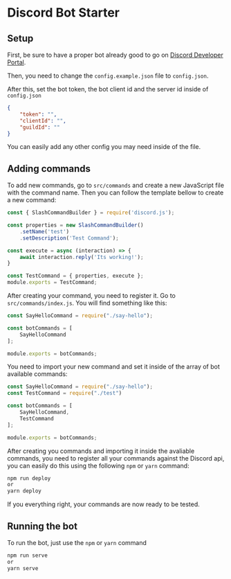 # Discord Bot Starter

## Setup
First, be sure to have a proper bot already good to go on <a href="https://discord.com/developers/docs/intro">Discord Developer Portal</a>.

Then, you need to change the `config.example.json` file to `config.json`.

After this, set the bot token, the bot client id and the server id inside of `config.json`
```json
{
    "token": "",
    "clientId": "",
    "guildId": ""
}
```
You can easily add any other config you may need inside of the file.

## Adding commands
To add new commands, go to `src/commands` and create a new JavaScript file with the command name.
Then you can follow the template bellow to create a new command:
```js
const { SlashCommandBuilder } = require('discord.js');

const properties = new SlashCommandBuilder()
    .setName('test')
    .setDescription('Test Command');

const execute = async (interaction) => {
    await interaction.reply('Its working!');
}

const TestCommand = { properties, execute };
module.exports = TestCommand;
```

After creating your command, you need to register it. Go to `src/commands/index.js`.
You will find something like this:
```js
const SayHelloCommand = require("./say-hello");

const botCommands = [
    SayHelloCommand    
];

module.exports = botCommands;
```
You need to import your new command and set it inside of the array of bot available commands:
```js
const SayHelloCommand = require("./say-hello");
const TestCommand = require("./test")

const botCommands = [
    SayHelloCommand,
    TestCommand    
];

module.exports = botCommands;
```
After creating you commands and importing it inside the avaliable commands, you need to register all your commands against the Discord api, you can easily do this using the following `npm` or `yarn` command:
```sh
npm run deploy
or
yarn deploy
```
If you everything right, your commands are now ready to be tested.

## Running the bot
To run the bot, just use the `npm` or `yarn` command
```sh
npm run serve
or 
yarn serve
```